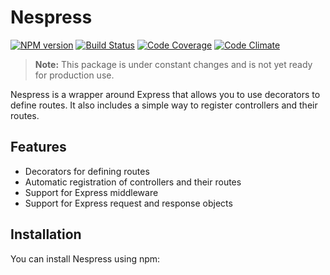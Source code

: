# Nespress

[![NPM version](https://img.shields.io/npm/v/@luizfbalves/nespress.svg)](https://www.npmjs.com/package/@luizfbalves/nespress)
[![Build Status](https://travis-ci.org/luizfbalves/nespress.svg?branch=master)](https://travis-ci.org/luizfbalves/nespress)
[![Code Coverage](https://img.shields.io/codecov/c/github/luizfbalves/nespress/master.svg)](https://codecov.io/gh/luizfbalves/nespress)
[![Code Climate](https://codeclimate.com/github/luizfbalves/nespress/badges/gpa.svg)](https://codeclimate.com/github/luizfbalves/nespress)

> **Note:** This package is under constant changes and is not yet ready for production use.

Nespress is a wrapper around Express that allows you to use decorators to define routes. It also includes a simple way to register controllers and their routes.

## Features

- Decorators for defining routes
- Automatic registration of controllers and their routes
- Support for Express middleware
- Support for Express request and response objects

## Installation

You can install Nespress using npm:

